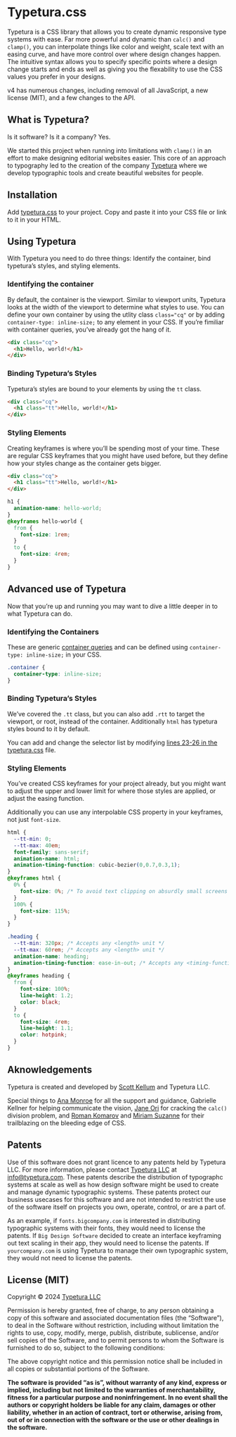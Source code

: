 # Typetura.css

Typetura is a CSS library that allows you to create dynamic responsive type systems with ease. Far more powerful and dynamic than `calc()` and `clamp()`, you can interpolate things like color and weight, scale text with an easing curve, and have more control over where design changes happen. The intuitive syntax allows you to specify specific points where a design change starts and ends as well as giving you the flexability to use the CSS values you prefer in your designs.

v4 has numerous changes, including removal of all JavaScript, a new license (MIT), and a few changes to the API.

## What is Typetura?

Is it software? Is it a company? Yes.

We started this project when running into limitations with `clamp()` in an effort to make designing editorial websites easier. This core of an approach to typography led to the creation of the company [Typetura](https://typetura.com) where we develop typographic tools and create beautiful websites for people.

## Installation

Add [typetura.css](https://raw.githubusercontent.com/Typetura/Typetura/main/typetura.css) to your project. Copy and paste it into your CSS file or link to it in your HTML.

## Using Typetura

With Typetura you need to do three things: Identify the container, bind typetura’s styles, and styling elements.

### Identifying the container

By default, the container is the viewport. Similar to viewport units, Typetura looks at the width of the viewport to determine what styles to use. You can define your own container by using the utlity class `class="cq"` or by adding `container-type: inline-size;` to any element in your CSS. If you’re fimiliar with container queries, you’ve already got the hang of it.

```html
<div class="cq">
  <h1>Hello, world!</h1>
</div>
```

### Binding Typetura’s Styles

Typetura’s styles are bound to your elements by using the `tt` class.

```html
<div class="cq">
  <h1 class="tt">Hello, world!</h1>
</div>
```

### Styling Elements
Creating keyframes is where you’ll be spending most of your time. These are regular CSS keyframes that you might have used before, but they define how your styles change as the container gets bigger.

```html
<div class="cq">
  <h1 class="tt">Hello, world!</h1>
</div>
```

```css
h1 {
  animation-name: hello-world;
}
@keyframes hello-world {
  from {
    font-size: 1rem;
  }
  to {
    font-size: 4rem;
  }
}
```

## Advanced use of Typetura

Now that you’re up and running you may want to dive a little deeper in to what Typetura can do.

### Identifying the Containers

These are generic [container queries](https://developer.mozilla.org/en-US/docs/Web/CSS/CSS_containment/Container_queries) and can be defined using `container-type: inline-size;` in your CSS.

```css
.container {
  container-type: inline-size;
}
```

### Binding Typetura’s Styles

We’ve covered the `.tt` class, but you can also add `.rtt` to target the viewport, or root, instead of the container. Additionally `html` has typetura styles bound to it by default.

You can add and change the selector list by modifying [lines 23-26 in the typetura.css](https://github.com/Typetura/Typetura/blob/c7c51a1cadb47ed170f08d52b26f4b5d33f6ff86/typetura.css#L23-L26) file.

### Styling Elements

You’ve created CSS keyframes for your project already, but you might want to adjust the upper and lower limit for where those styles are applied, or adjust the easing function.

Additionally you can use any interpolable CSS property in your keyframes, not just `font-size`.

```css
html {
  --tt-min: 0;
  --tt-max: 40em;
  font-family: sans-serif;
  animation-name: html;
  animation-timing-function: cubic-bezier(0,0.7,0.3,1);
}
@keyframes html {
  0% {
    font-size: 0%; /* To avoid text clipping on absurdly small screens */
  }
  100% {
    font-size: 115%;
  }
}

.heading {
  --tt-min: 320px; /* Accepts any <length> unit */
  --tt-max: 60rem; /* Accepts any <length> unit */
  animation-name: heading;
  animation-timing-function: ease-in-out; /* Accepts any <timing-function> */
}
@keyframes heading {
  from {
    font-size: 100%;
    line-height: 1.2;
    color: black;
  }
  to {
    font-size: 4rem;
    line-height: 1.1;
    color: hotpink;
  }
}
```

## Aknowledgements

Typetura is created and developed by [Scott Kellum](https://scottkellum.com) and Typetura LLC.

Special things to [Ana Monroe](https://anamonroe.com) for all the support and guidance, Gabrielle Kellner for helping communicate the vision, [Jane Ori](https://propjockey.io/) for cracking the `calc()` division problem, and [Roman Komarov](https://kizu.dev/) and [Miriam Suzanne](https://miriamsuzanne.com/) for their trailblazing on the bleeding edge of CSS.

## Patents

Use of this software does not grant licence to any patents held by Typetura LLC. For more information, please contact [Typetura LLC](https://typetura.com) at [info@typetura.com](mailto:info@typetura.com). These patents describe the distribution of typographc systems at scale as well as how design software might be used to create and manage dynamic typographic systems. These patents protect our business usecases for this software and are not intended to restrict the use of the software itself on projects you own, operate, control, or are a part of.

As an example, if `fonts.bigcompany.com` is interested in distributing typographic systems with their fonts, they would need to license the patents. If `Big Design Software` decided to create an interface keyframing out text scaling in their app, they would need to license the patents. If `yourcompany.com` is using Typetura to manage their own typographic system, they would not need to license the patents.

## License (MIT)

Copyright © 2024 [Typetura LLC](https://typetura.com/)

Permission is hereby granted, free of charge, to any person obtaining a copy of this software and associated documentation files (the “Software”), to deal in the Software without restriction, including without limitation the rights to use, copy, modify, merge, publish, distribute, sublicense, and/or sell copies of the Software, and to permit persons to whom the Software is furnished to do so, subject to the following conditions:

The above copyright notice and this permission notice shall be included in all copies or substantial portions of the Software.

**The software is provided “as is”, without warranty of any kind, express or implied, including but not limited to the warranties of merchantability, fitness for a particular purpose and noninfringement. In no event shall the authors or copyright holders be liable for any claim, damages or other liability, whether in an action of contract, tort or otherwise, arising from, out of or in connection with the software or the use or other dealings in the software.**
